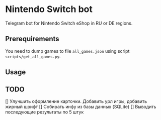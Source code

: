 # Nintendo Switch bot

Telegram bot for Nintendo Switch eShop in RU or DE regions.

## Prerequirements

You need to dump games to file `all_games.json` using script `scripts/get_all_games.py`.


## Usage

## TODO

[] Улучшить оформление карточки. Добавить урл игры, добавить жирный шрифт
[] Собирать инфу из базы данных (SQLite)
[] Выводить последующие результаты по 5 штук
